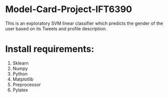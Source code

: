 # Model-Card-Project-IFT6390

This is an exploratory SVM linear classifier which predicts the gender of the user based on its Tweets and profile description.

# Install requirements:
1. Sklearn
2. Numpy
3. Python
4. Matplotlib
5. Preprocessor
6. Pylatex
 

